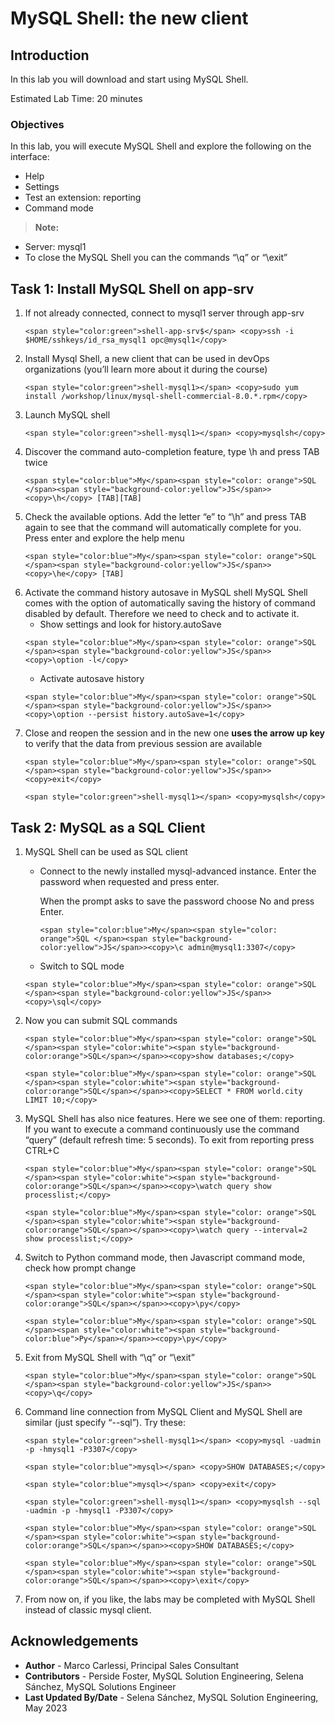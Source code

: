 # MySQL Shell: the new client

## Introduction
In this lab you will download and start using MySQL Shell.

Estimated Lab Time: 20 minutes

### Objectives
In this lab, you will execute MySQL Shell and explore the following on the interface:
* Help
* Settings
* Test an extension: reporting
* Command mode

> **Note:** 
  * Server: mysql1
  * To close the MySQL Shell you can the commands “\q” or “\exit”

## Task 1: Install MySQL Shell on app-srv

1. If not already connected, connect to mysql1 server through app-srv
    ```
    <span style="color:green">shell-app-srv$</span> <copy>ssh -i $HOME/sshkeys/id_rsa_mysql1 opc@mysql1</copy>
    ```
2. Install Mysql Shell, a new client that can be used in devOps organizations (you’ll learn more about it during the course) 
    ```
    <span style="color:green">shell-mysql1></span> <copy>sudo yum install /workshop/linux/mysql-shell-commercial-8.0.*.rpm</copy>
    ```
3. Launch MySQL shell
    ```
    <span style="color:green">shell-mysql1></span> <copy>mysqlsh</copy>
    ```
4. Discover the command auto-completion feature, type \h and press TAB twice
    ```
    <span style="color:blue">My</span><span style="color: orange">SQL </span><span style="background-color:yellow">JS</span>><copy>\h</copy> [TAB][TAB]
    ```
5. Check the available options. Add the letter “e” to “\h” and press TAB again to see that the command will automatically complete for you. Press enter and explore the help menu
    ```
    <span style="color:blue">My</span><span style="color: orange">SQL </span><span style="background-color:yellow">JS</span>><copy>\he</copy> [TAB]
    ```
6. Activate the command history autosave in MySQL shell
    MySQL Shell comes with the option of automatically saving the history of command disabled by default. Therefore we need to check and to activate it.
    * Show settings and look for history.autoSave
    ```
    <span style="color:blue">My</span><span style="color: orange">SQL </span><span style="background-color:yellow">JS</span>><copy>\option -l</copy>
    ```
    * Activate autosave history
    ```
    <span style="color:blue">My</span><span style="color: orange">SQL </span><span style="background-color:yellow">JS</span>><copy>\option --persist history.autoSave=1</copy>
    ```
7. Close and reopen the session and in the new one **uses the arrow up key** to verify that the data from previous session are available
    ```
    <span style="color:blue">My</span><span style="color: orange">SQL </span><span style="background-color:yellow">JS</span>><copy>exit</copy>
    ```
    ```
    <span style="color:green">shell-mysql1></span> <copy>mysqlsh</copy>
    ```

## Task 2: MySQL as a SQL Client

1. MySQL Shell can be used as SQL client
    * Connect to the newly installed mysql-advanced instance. Enter the password when requested and press enter. 
    
        When the prompt asks to save the password choose No and press Enter.
        ```
        <span style="color:blue">My</span><span style="color: orange">SQL </span><span style="background-color:yellow">JS</span>><copy>\c admin@mysql1:3307</copy>
        ```
    * Switch to SQL mode
    ```
    <span style="color:blue">My</span><span style="color: orange">SQL </span><span style="background-color:yellow">JS</span>><copy>\sql</copy>
    ```
2. Now you can submit SQL commands
    ```
    <span style="color:blue">My</span><span style="color: orange">SQL </span><span style="color:white"><span style="background-color:orange">SQL</span></span>><copy>show databases;</copy>
    ```
    ```
    <span style="color:blue">My</span><span style="color: orange">SQL </span><span style="color:white"><span style="background-color:orange">SQL</span></span>><copy>SELECT * FROM world.city LIMIT 10;</copy>
    ```
3. MySQL Shell has also nice features. Here we see one of them: reporting.
    If you want to execute a command continuously use the command “query” (default refresh time: 5 seconds).
    To exit from reporting press CTRL+C
    ```
    <span style="color:blue">My</span><span style="color: orange">SQL </span><span style="color:white"><span style="background-color:orange">SQL</span></span>><copy>\watch query show processlist;</copy>
    ```
    ```
    <span style="color:blue">My</span><span style="color: orange">SQL </span><span style="color:white"><span style="background-color:orange">SQL</span></span>><copy>\watch query --interval=2 show processlist;</copy>
    ```
4. Switch to Python command mode, then Javascript command mode, check how prompt change
    ```
    <span style="color:blue">My</span><span style="color: orange">SQL </span><span style="color:white"><span style="background-color:orange">SQL</span></span>><copy>\py</copy>
    ```
    ```
    <span style="color:blue">My</span><span style="color: orange">SQL </span><span style="color:white"><span style="background-color:blue">Py</span></span>><copy>\py</copy>
    ```
5. Exit from MySQL Shell with “\q” or “\exit”
    ```
    <span style="color:blue">My</span><span style="color: orange">SQL </span><span style="background-color:yellow">JS</span>><copy>\q</copy>
    ```
6. Command line connection from MySQL Client and MySQL Shell are similar (just specify “--sql”). Try these:
    ```
    <span style="color:green">shell-mysql1></span> <copy>mysql -uadmin -p -hmysql1 -P3307</copy>
    ```
    ```
    <span style="color:blue">mysql></span> <copy>SHOW DATABASES;</copy>
    ```
    ```
    <span style="color:blue">mysql></span> <copy>exit</copy>
    ```
    ```
    <span style="color:green">shell-mysql1></span> <copy>mysqlsh --sql -uadmin -p -hmysql1 -P3307</copy>
    ```
    ```
    <span style="color:blue">My</span><span style="color: orange">SQL </span><span style="color:white"><span style="background-color:orange">SQL</span></span>><copy>SHOW DATABASES;</copy>
    ```
    ```
    <span style="color:blue">My</span><span style="color: orange">SQL </span><span style="color:white"><span style="background-color:orange">SQL</span></span>><copy>\exit</copy>
    ```
7. From now on, if you like, the labs may be completed with MySQL Shell instead of classic mysql client.


## Acknowledgements
* **Author** - Marco Carlessi, Principal Sales Consultant
* **Contributors** -  Perside Foster, MySQL Solution Engineering, Selena Sánchez, MySQL Solutions Engineer
* **Last Updated By/Date** - Selena Sánchez, MySQL Solution Engineering, May 2023

